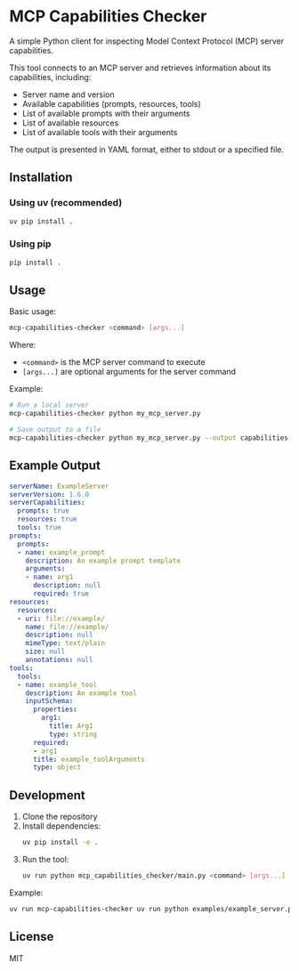 # MCP Capabilities Checker

A simple Python client for inspecting Model Context Protocol (MCP) server capabilities.

This tool connects to an MCP server and retrieves information about its capabilities, including:
- Server name and version
- Available capabilities (prompts, resources, tools)
- List of available prompts with their arguments
- List of available resources
- List of available tools with their arguments

The output is presented in YAML format, either to stdout or a specified file.

## Installation

### Using uv (recommended)

```bash
uv pip install .
```

### Using pip

```bash
pip install .
```

## Usage

Basic usage:

```bash
mcp-capabilities-checker <command> [args...]
```

Where:
- `<command>` is the MCP server command to execute
- `[args...]` are optional arguments for the server command

Example:

```bash
# Run a local server
mcp-capabilities-checker python my_mcp_server.py

# Save output to a file
mcp-capabilities-checker python my_mcp_server.py --output capabilities.yaml
```

## Example Output

```yaml
serverName: ExampleServer
serverVersion: 1.6.0
serverCapabilities:
  prompts: true
  resources: true
  tools: true
prompts:
  prompts:
  - name: example_prompt
    description: An example prompt template
    arguments:
    - name: arg1
      description: null
      required: true
resources:
  resources:
  - uri: file://example/
    name: file://example/
    description: null
    mimeType: text/plain
    size: null
    annotations: null
tools:
  tools:
  - name: example_tool
    description: An example tool
    inputSchema:
      properties:
        arg1:
          title: Arg1
          type: string
      required:
      - arg1
      title: example_toolArguments
      type: object
```

## Development

1. Clone the repository
2. Install dependencies:
   ```bash
   uv pip install -e .
   ```
3. Run the tool:
   ```bash
   uv run python mcp_capabilities_checker/main.py <command> [args...]
   ```

Example:
```bash
uv run mcp-capabilities-checker uv run python examples/example_server.py
```

## License

MIT 
